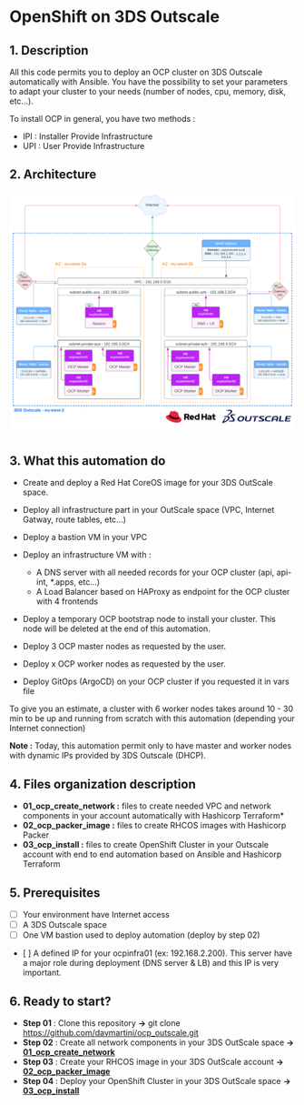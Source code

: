 # OpenShift on 3DS Outscale

## 1. Description

All this code permits you to deploy an OCP cluster on 3DS Outscale automatically with Ansible. You have the possibility to set your parameters to adapt your cluster to your needs (number of nodes, cpu, memory, disk, etc...).

To install OCP in general, you have two methods :
* IPI : Installer Provide Infrastructure
* UPI : User Provide Infrastructure

## 2. Architecture
 
 ![Schema](docs/ocp-3ds-outscale.svg)

## 3. What this automation do

* Create and deploy a Red Hat CoreOS image for your 3DS OutScale space.

* Deploy all infrastructure part in your OutScale space (VPC, Internet Gatway, route tables, etc...)

* Deploy a bastion VM in your VPC

* Deploy an infrastructure VM with :
	- A DNS server with all needed records for your OCP cluster (api, api-int, *.apps, etc...)
	- A Load Balancer based on HAProxy as endpoint for the OCP cluster with 4 frontends

* Deploy a temporary OCP bootstrap node to install your cluster. This node will be deleted at the end of this automation.

* Deploy 3 OCP master nodes as requested by the user.

* Deploy x OCP worker nodes as requested by the user.

* Deploy GitOps (ArgoCD) on your OCP cluster if you requested it in vars file

To give you an estimate, a cluster with 6 worker nodes takes around 10 - 30 min to be up and running from scratch with this automation (depending your Internet connection)

**Note :** Today, this automation permit only to have master and worker nodes with dynamic IPs provided by 3DS Outscale (DHCP).

## 4. Files organization description

* **01_ocp_create_network :** files to create needed VPC and network components in your account automatically with Hashicorp Terraform*
* **02_ocp_packer_image :** files to create RHCOS images with Hashicorp Packer
* **03_ocp_install :** files to create OpenShift Cluster in your Outscale account with end to end automation based on Ansible and Hashicorp Terraform

## 5. Prerequisites

- [ ] Your environment have Internet access
- [ ] A 3DS Outscale space
- [ ] One VM bastion used to deploy automation (deploy by step 02)
- [ ] A defined IP for your ocpinfra01 (ex: 192.168.2.200). This server have a major role during deployment (DNS server & LB) and this IP is very important.

## 6. Ready to start?

- **Step 01** : Clone this repository **->** git clone https://github.com/davmartini/ocp_outscale.git
- **Step 02** : Create all network components in your 3DS OutScale space **->** [**01_ocp_create_network**](01_ocp_create_network/README.md)
- **Step 03** : Create your RHCOS image in your 3DS OutScale account **->** [**02_ocp_packer_image**](02_ocp_packer_image/README.md)
- **Step 04** : Deploy your OpenShift Cluster in your 3DS OutScale space **->** [**03_ocp_install**](03_ocp_install/README.md)